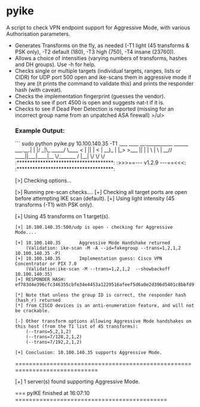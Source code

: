 # pyike
A script to check VPN endpoint support for Aggressive Mode, with various Authorisation parameters.
<ul>
<li>Generates Transforms on the fly, as needed (-T1 light (45 transforms & PSK only), -T2 default (180), -T3 high (750), -T4 insane (23760)).
<li>Allows a choice of intensities (varying numbers of transforms, hashes and DH groups). Use -h for help.
<li>Checks single or multiple targets (individual targets, ranges, lists or CIDR) for UDP port 500 open and ike-scans them in aggressive mode if they are (it prints the command to validate this) and prints the responder hash (with caveat). 
<li>Checks the implementation fingerprint (guesses the vendor).
<li>Checks to see if port 4500 is open and suggests nat-t if it is.
<li>Checks to see if Dead Peer Detection is reported (missing for an incorrect group name from an unpatched ASA firewall)
>/ul>

<h3>Example Output:</h3>
```
sudo python pyike.py 10.100.140.35 -T1
                 .___ ____  __.___________ 
   ______ ___.__.|   |    |/ _|\_   _____/ 
   \____ <   |  ||   |      <   |    __)_  
   |  |_> >___  ||   |    |  \  |        \ 
   |   __// ____||___|____|__ \/_______  / 
   |__|   \/                 \/        \/  
   :*************************************:
   :>>>==---       v1.2.9        ---==<<<:
   :*************************************:


[>] Checking options...

[>] Running pre-scan checks....
[+] Checking all target ports are open before attempting IKE scan (default).
[+] Using light intensity (45 transforms (-T1) with PSK only).

[+] Using 45 transforms on 1 target(s).

~~~~~~~~~~~~~~~~~~~~~~~~~~~~~~~~~~~~~~~~
[+] 10.100.140.35:500/udp is open - checking for Aggressive Mode....

[+] 10.100.140.35       Aggressive Mode Handshake returned
    (Validation: ike-scan -M -A --id=fakegroup --trans=1,2,1,2  10.100.140.35 -P)
[+] 10.100.140.35       Implementation guess: Cisco VPN Concentrator or PIX 7.0
    (Validation:ike-scan -M --trans=1,2,1,2  --showbackoff 10.100.140.35)
[+] RESPONDER HASH:  ef783d4e396cfc346355cbfe34e4453a1229516afeef5d6a0e2d396d5401c8bbfd94e4a0ef544867a3425c233e8215b0fa254e78fa91f00cb02703377d1efc3883ad1c8af19532a3fb47881831dfcd25ed3ec3632f594dc0e14060249811197673bb6bf30954e4c4f1c8bb84ae9461ffb5eb751f3489a75f391b0e38b347619e:351b5a2fe9d637a8b177cca1ee82c763226b5e21bf008af72540b983ac9e3f946171261a6dd7bf30ea44fcbac6626e6729f5360dc7c7f6734063e3664fb9f51b1d6d5561da028b51d3aa353a213b1c5de46b0873354de6bd5b157a8ef85158155f6e1747a71bfabedad085e43f1093f4838856de5e9e3aeede032bd0d6a47a31:4afd7b2ce95004cb:9e0f7334f61a4851:00000001000000010000002c01010001000000240101000080010001800200028003000180040002800b0001000c000400007080:01110000c3c29203:14c66ec47ed4c011c80282380817304f60e7a793:c1d58588f72ed98090b9f754715b55703c7b008e:049966874047a033280ff231a366c1cd9cf1a0ce

[*] Note that unless the group ID is correct, the responder hash (hash_r) returned
[*] from CISCO devices is an anti-enumeration feature, and will not be crackable.

[-] Other transform options allowing Aggressive Mode handshakes on this host (from the T1 list of 45 transforms):
    (--trans=5,2,1,2)
    (--trans=7/128,2,1,2)                   
    (--trans=7/192,2,1,2)                   
            
[+] Conclusion: 10.100.140.35 supports Aggressive Mode.

~~~~~~~~~~~~~~~~~~~~~~~~~~~~~~~~~~~~~~~~

===========================================================================

[+] 1 server(s) found supporting Aggressive Mode.

=== pyIKE finished at 16:07:10 ============================================

```
